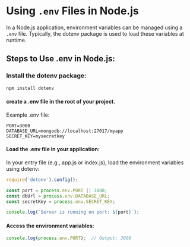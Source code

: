 # Using `.env` Files in Node.js

In a Node.js application, environment variables can be managed using a `.env` file. Typically, the dotenv package is used to load these variables at runtime.

## Steps to Use .env in Node.js:

### Install the dotenv package:

```bash
npm install dotenv
```

#### create a .env file in the root of your project.

Example .env file:

```env title="example.env"
PORT=3000
DATABASE_URL=mongodb://localhost:27017/myapp
SECRET_KEY=mysecretkey
```

#### Load the .env file in your application:

In your entry file (e.g., app.js or index.js), load the environment variables using dotenv:

```js title="app.js"
require('dotenv').config();

const port = process.env.PORT || 3000;
const dbUrl = process.env.DATABASE_URL;
const secretKey = process.env.SECRET_KEY;

console.log(`Server is running on port: ${port}`);
```

#### Access the environment variables:

```js title="app.js"
console.log(process.env.PORT);  // Output: 3000
```
    
